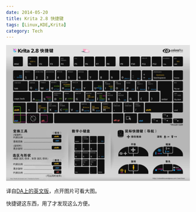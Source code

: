 ```yaml
---
date: 2014-05-20
title: Krita 2.8 快捷键
tags: [Linux,KDE,Krita]
category: Tech
---
```


![krita-2-8-shortcuts-sheet-dark-chinese](../../static/image/krita-2-8-shortcuts-sheet-dark-chinese.jpg)

译自[DA上的英文版][original work]，点开图片可看大图。

快捷键这东西，用了才发现这么方便。

[original work]: http://ghevan.deviantart.com/art/Krita-2-8-shortcuts-sheet-Dark-435305013